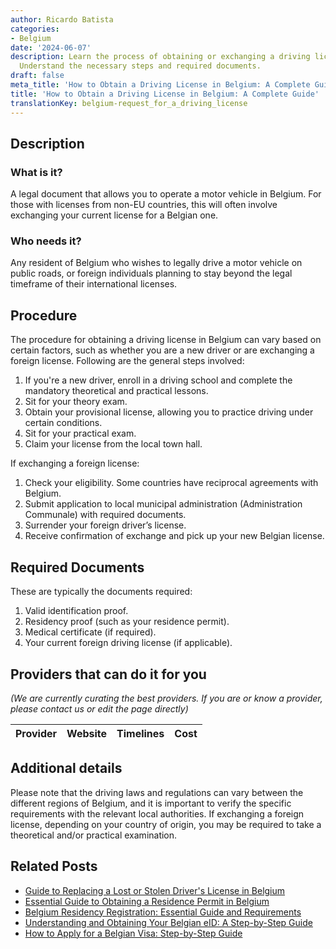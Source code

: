 ```yaml
---
author: Ricardo Batista
categories:
- Belgium
date: '2024-06-07'
description: Learn the process of obtaining or exchanging a driving license in Belgium.
  Understand the necessary steps and required documents.
draft: false
meta_title: 'How to Obtain a Driving License in Belgium: A Complete Guide'
title: 'How to Obtain a Driving License in Belgium: A Complete Guide'
translationKey: belgium-request_for_a_driving_license
---
```


## Description
### What is it?
A legal document that allows you to operate a motor vehicle in Belgium. For those with licenses from non-EU countries, this will often involve exchanging your current license for a Belgian one.

### Who needs it?
Any resident of Belgium who wishes to legally drive a motor vehicle on public roads, or foreign individuals planning to stay beyond the legal timeframe of their international licenses.

## Procedure
The procedure for obtaining a driving license in Belgium can vary based on certain factors, such as whether you are a new driver or are exchanging a foreign license. Following are the general steps involved:

1. If you're a new driver, enroll in a driving school and complete the mandatory theoretical and practical lessons.
2. Sit for your theory exam.
3. Obtain your provisional license, allowing you to practice driving under certain conditions.
4. Sit for your practical exam.
5. Claim your license from the local town hall. 

If exchanging a foreign license:

1. Check your eligibility. Some countries have reciprocal agreements with Belgium.
2. Submit application to local municipal administration (Administration Communale) with required documents.
3. Surrender your foreign driver’s license.
4. Receive confirmation of exchange and pick up your new Belgian license.

## Required Documents
These are typically the documents required:

1. Valid identification proof.
2. Residency proof (such as your residence permit).
3. Medical certificate (if required).
4. Your current foreign driving license (if applicable).

## Providers that can do it for you

_(We are currently curating the best providers. If you are or know a provider, please contact us or edit the page directly)_

| Provider        |     Website     |     Timelines    |       Cost      |
| :-------------: | :-------------: |  :-------------: | :-------------: |

## Additional details
Please note that the driving laws and regulations can vary between the different regions of Belgium, and it is important to verify the specific requirements with the relevant local authorities. If exchanging a foreign license, depending on your country of origin, you may be required to take a theoretical and/or practical examination.
## Related Posts

- [Guide to Replacing a Lost or Stolen Driver's License in Belgium](https://tramitit.com/guides/belgium/replacement_request_for_driving_license/)
- [Essential Guide to Obtaining a Residence Permit in Belgium](https://tramitit.com/guides/belgium/request_for_residence_permit/)
- [Belgium Residency Registration: Essential Guide and Requirements](https://tramitit.com/guides/belgium/registration_in_the_population_registers/)
- [Understanding and Obtaining Your Belgian eID: A Step-by-Step Guide](https://tramitit.com/guides/belgium/request_for_identity_card/)
- [How to Apply for a Belgian Visa: Step-by-Step Guide](https://tramitit.com/guides/belgium/request_for_visa/)